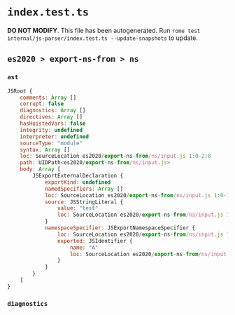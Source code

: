 # `index.test.ts`

**DO NOT MODIFY**. This file has been autogenerated. Run `rome test internal/js-parser/index.test.ts --update-snapshots` to update.

## `es2020 > export-ns-from > ns`

### `ast`

```javascript
JSRoot {
	comments: Array []
	corrupt: false
	diagnostics: Array []
	directives: Array []
	hasHoistedVars: false
	integrity: undefined
	interpreter: undefined
	sourceType: "module"
	syntax: Array []
	loc: SourceLocation es2020/export-ns-from/ns/input.js 1:0-2:0
	path: UIDPath<es2020/export-ns-from/ns/input.js>
	body: Array [
		JSExportExternalDeclaration {
			exportKind: undefined
			namedSpecifiers: Array []
			loc: SourceLocation es2020/export-ns-from/ns/input.js 1:0-1:26
			source: JSStringLiteral {
				value: "test"
				loc: SourceLocation es2020/export-ns-from/ns/input.js 1:19-1:25
			}
			namespaceSpecifier: JSExportNamespaceSpecifier {
				loc: SourceLocation es2020/export-ns-from/ns/input.js 1:7-1:13
				exported: JSIdentifier {
					name: "A"
					loc: SourceLocation es2020/export-ns-from/ns/input.js 1:12-1:13 (A)
				}
			}
		}
	]
}
```

### `diagnostics`

```

```
